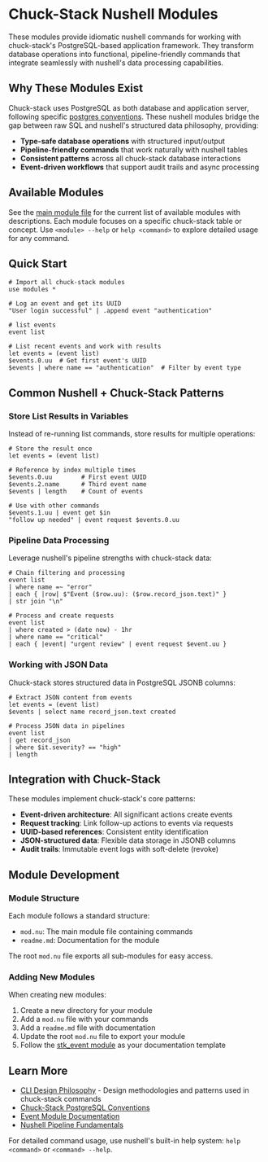 # Chuck-Stack Nushell Modules

These modules provide idiomatic nushell commands for working with chuck-stack's PostgreSQL-based application framework. They transform database operations into functional, pipeline-friendly commands that integrate seamlessly with nushell's data processing capabilities.

## Why These Modules Exist

Chuck-stack uses PostgreSQL as both database and application server, following specific [postgres conventions](https://chuck-stack.org/postgres-conventions.html). These nushell modules bridge the gap between raw SQL and nushell's structured data philosophy, providing:

- **Type-safe database operations** with structured input/output
- **Pipeline-friendly commands** that work naturally with nushell tables
- **Consistent patterns** across all chuck-stack database interactions
- **Event-driven workflows** that support audit trails and async processing

## Available Modules

See the [main module file](mod.nu) for the current list of available modules with descriptions. Each module focuses on a specific chuck-stack table or concept. Use `<module> --help` or `help <command>` to explore detailed usage for any command.

## Quick Start

```nu
# Import all chuck-stack modules
use modules *

# Log an event and get its UUID
"User login successful" | .append event "authentication"

# list events
event list

# List recent events and work with results
let events = (event list)
$events.0.uu  # Get first event's UUID
$events | where name == "authentication"  # Filter by event type
```

## Common Nushell + Chuck-Stack Patterns

### Store List Results in Variables
Instead of re-running list commands, store results for multiple operations:

```nu
# Store the result once
let events = (event list)

# Reference by index multiple times
$events.0.uu        # First event UUID
$events.2.name      # Third event name
$events | length    # Count of events

# Use with other commands
$events.1.uu | event get $in
"follow up needed" | event request $events.0.uu
```

### Pipeline Data Processing
Leverage nushell's pipeline strengths with chuck-stack data:

```nu
# Chain filtering and processing
event list 
| where name =~ "error" 
| each { |row| $"Event ($row.uu): ($row.record_json.text)" }
| str join "\n"

# Process and create requests
event list 
| where created > (date now) - 1hr
| where name == "critical"
| each { |event| "urgent review" | event request $event.uu }
```

### Working with JSON Data
Chuck-stack stores structured data in PostgreSQL JSONB columns:

```nu
# Extract JSON content from events
let events = (event list)
$events | select name record_json.text created

# Process JSON data in pipelines
event list 
| get record_json 
| where $it.severity? == "high"
| length
```

## Integration with Chuck-Stack

These modules implement chuck-stack's core patterns:

- **Event-driven architecture**: All significant actions create events
- **Request tracking**: Link follow-up actions to events via requests  
- **UUID-based references**: Consistent entity identification
- **JSON-structured data**: Flexible data storage in JSONB columns
- **Audit trails**: Immutable event logs with soft-delete (revoke)

## Module Development

### Module Structure
Each module follows a standard structure:
- `mod.nu`: The main module file containing commands
- `readme.md`: Documentation for the module

The root `mod.nu` file exports all sub-modules for easy access.

### Adding New Modules
When creating new modules:
1. Create a new directory for your module
2. Add a `mod.nu` file with your commands
3. Add a `readme.md` file with documentation  
4. Update the root `mod.nu` file to export your module
5. Follow the [stk_event module](stk_event/) as your documentation template

## Learn More

- [CLI Design Philosophy](cli-design.md) - Design methodologies and patterns used in chuck-stack commands
- [Chuck-Stack PostgreSQL Conventions](https://chuck-stack.org/postgres-conventions.html)
- [Event Module Documentation](stk_event/readme.md)
- [Nushell Pipeline Fundamentals](https://www.nushell.sh/book/pipelines.html)

For detailed command usage, use nushell's built-in help system: `help <command>` or `<command> --help`.
